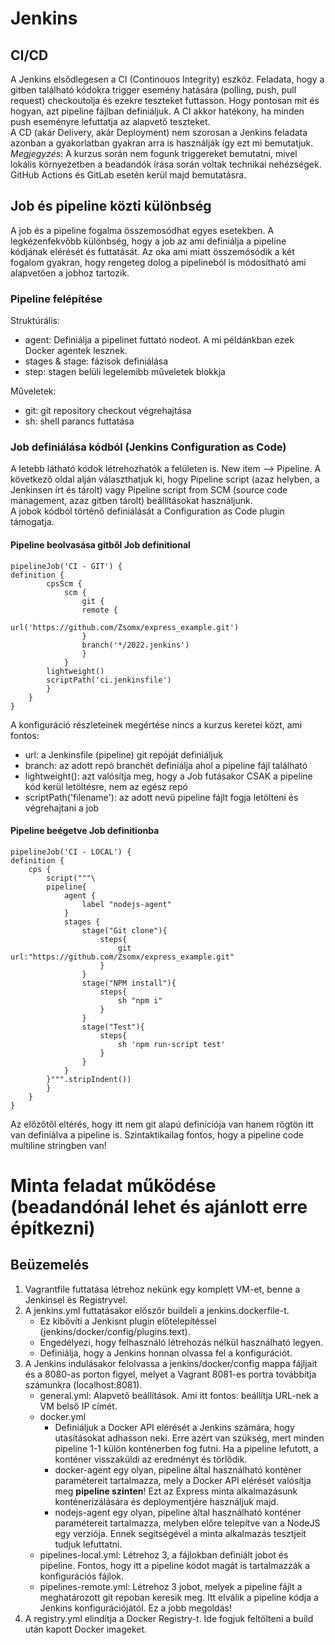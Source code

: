 # Jenkins
## CI/CD
A Jenkins elsődlegesen a CI (Continouos Integrity) eszköz. Feladata, hogy a gitben található kódokra trigger esemény hatására (polling, push, pull request) checkoutolja és ezekre teszteket futtasson. Hogy pontosan mit és hogyan, azt pipeline fájlban definiáljuk. A CI akkor hatékony, ha minden push eseményre lefuttatja az alapvető teszteket. <br>
A CD (akár Delivery, akár Deployment) nem szorosan a Jenkins feladata azonban a gyakorlatban gyakran arra is használják így ezt mi bemutatjuk.<br>
_Megjegyzés_: A kurzus során nem fogunk triggereket bemutatni, mivel lokális környezetben a beadandók írása során voltak technikai nehézségek. GitHub Actions és GitLab esetén kerül majd bemutatásra.
## Job és pipeline közti különbség
A job és a pipeline fogalma összemosódhat egyes esetekben. A legkézenfekvőbb különbség, hogy a job az ami definiálja a pipeline kódjának elérését és futtatását. Az oka ami miatt összemósódik a két fogalom gyakran, hogy rengeteg dolog a pipelineból is módosítható ami alapvetően a jobhoz tartozik.
### Pipeline felépítése
Struktúrális:

- agent: Definiálja a pipelinet futtató nodeot. A mi példánkban ezek Docker agentek lesznek.
- stages & stage: fázisok definiálása
- step: stagen belüli legelemibb műveletek blokkja

Műveletek:

- git: git repository checkout végrehajtása
- sh: shell parancs futtatása
### Job definiálása kódból (Jenkins Configuration as Code)
A letebb látható kódok létrehozhatók a felületen is. New item --> Pipeline. A következő oldal alján választhatjuk ki, hogy Pipeline script (azaz helyben, a Jenkinsen írt és tárolt) vagy Pipeline script from SCM (source code management, azaz gitben tárolt) beállításokat használjunk.<br>
A jobok kódból történő definiálását a Configuration as Code plugin támogatja.
#### Pipeline beolvasása gitből Job definitional
```
pipelineJob('CI - GIT') {
definition {
        cpsScm {
            scm {
                git {
                remote {
                    url('https://github.com/Zsomx/express_example.git')
                }
                branch('*/2022.jenkins')
                }
            }
        lightweight()
        scriptPath('ci.jenkinsfile')
        }
    }
}
```
A konfiguráció részleteinek megértése nincs a kurzus keretei közt, ami fontos:

- url: a Jenkinsfile (pipeline) git repóját definiáljuk
- branch: az adott repó branchét definiálja ahol a pipeline fájl található
- lightweight(): azt valósítja meg, hogy a Job futásakor CSAK a pipeline kód kerül letöltésre, nem az egész repó
- scriptPath('filename'): az adott nevű pipeline fájlt fogja letölteni és végrehajtani a job
#### Pipeline beégetve Job definitionba
```
pipelineJob('CI - LOCAL') {
definition {
    cps {
        script("""\
        pipeline{
            agent {
                label "nodejs-agent"
            }
            stages {
                stage("Git clone"){
                    steps{
                        git url:"https://github.com/Zsomx/express_example.git"
                    }
                }
                stage("NPM install"){
                    steps{
                        sh "npm i"
                    }
                }
                stage("Test"){
                    steps{
                        sh 'npm run-script test'
                    }
                }
            }
        }""".stripIndent())
        }
    }
}
```
Az előzőtől eltérés, hogy itt nem git alapú definíciója van hanem rögtön itt van definiálva a pipeline is. Szintaktikailag fontos, hogy a pipeline code multiline stringben van!
# Minta feladat működése (beadandónál lehet és ajánlott erre építkezni)
## Beüzemelés
1. Vagrantfile futtatása létrehoz nekünk egy komplett VM-et, benne a Jenkinsel és Registryvel.
2. A jenkins.yml futtatásakor előszőr buildeli a jenkins.dockerfile-t.
    - Ez kibővíti a Jenkisnt plugin előtelepítéssel (jenkins/docker/config/plugins.text).
    - Engedélyezi, hogy felhasználó létrehozás nélkül használható legyen.
    - Definiálja, hogy a Jenkins honnan olvassa fel a konfigurációt.
3. A Jenkins indulásakor felolvassa a jenkins/docker/config mappa fájljait és a 8080-as porton figyel, melyet a Vagrant 8081-es portra továbbítja számunkra (localhost:8081).
   - general.yml: Alapvető beállítások. Ami itt fontos: beállítja URL-nek a VM belső IP címét.
    - docker.yml
        - Definiáljuk a Docker API elérését a Jenkins számára, hogy utasításokat adhasson neki. Erre azért van szükség, mert minden pipeline 1-1 külön konténerben fog futni. Ha a pipeline lefutott, a konténer visszaküldi az eredményt és törlődik.
        - docker-agent egy olyan, pipeline által használható konténer paramétereit tartalmazza, mely a Docker API elérését valósítja meg __pipeline szinten__! Ezt az Express minta alkalmazásunk konténerizálására és deploymentjére használjuk majd.
        - nodejs-agent egy olyan, pipeline által használható konténer paramétereit tartalmazza, melyben előre telepítve van a NodeJS egy verziója. Ennek segítségével a minta alkalmazás tesztjeit tudjuk lefuttatni.
    - pipelines-local.yml: Létrehoz 3, a fájlokban definiált jobot és pipeline. Fontos, hogy itt a pipeline kódot magát is tartalmazzák a konfigurációs fájlok.
    - pipelines-remote.yml: Létrehoz 3 jobot, melyek a pipeline fájlt a meghatározott git repoban keresik meg. Itt elválik a pipeline kódja a Jenkins konfigurációjától. Ez a jobb megoldás!
4. A registry.yml elindítja a Docker Registry-t. Ide fogjuk feltölteni a build után kapott Docker imageket.